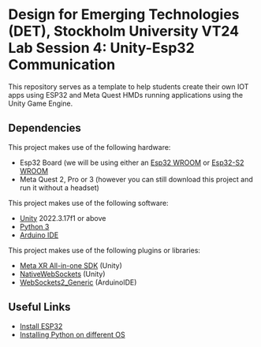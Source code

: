 # Design for Emerging Technologies (DET), Stockholm University VT24 Lab Session 4: Unity-Esp32 Communication
 This repository serves as a template to help students create their own IOT apps using ESP32 and Meta Quest HMDs running applications using the Unity Game Engine.


 ## Dependencies
 
  This project makes use of the following hardware:
   - Esp32 Board (we will be using either an [Esp32 WROOM](https://www.sparkfun.com/products/15663) or [Esp32-S2 WROOM](https://www.sparkfun.com/products/17743)
   - Meta Quest 2, Pro or 3 (however you can still download this project and run it without a headset)

This project makes use of the following software:
 - [Unity](https://unity.com/download) 2022.3.17f1 or above
 - [Python 3](https://www.python.org/downloads)
 - [Arduino IDE](https://www.arduino.cc/en/software)

This project makes use of the following plugins or libraries:
- [Meta XR All-in-one SDK](https://assetstore.unity.com/packages/tools/integration/meta-xr-all-in-one-sdk-269657) (Unity)
- [NativeWebSockets](https://github.com/endel/NativeWebSocket) (Unity)
- [WebSockets2_Generic](https://github.com/khoih-prog/WebSockets2_Generic) (ArduinoIDE)


 ## Useful Links
 - [Install ESP32](https://docs.espressif.com/projects/arduino-esp32/en/latest/installing.html)
 - [Installing Python on different OS](https://realpython.com/installing-python/)
